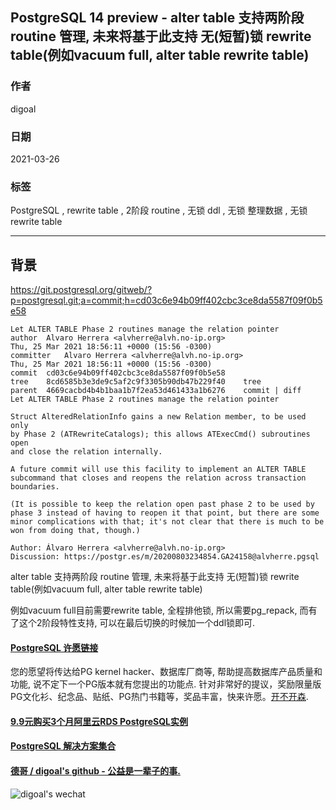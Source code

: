 ## PostgreSQL 14 preview - alter table 支持两阶段 routine 管理, 未来将基于此支持 无(短暂)锁 rewrite table(例如vacuum full, alter table rewrite table)       
        
### 作者        
digoal        
        
### 日期        
2021-03-26         
        
### 标签        
PostgreSQL , rewrite table , 2阶段 routine , 无锁 ddl , 无锁 整理数据 , 无锁 rewrite table      
        
----        
        
## 背景       
https://git.postgresql.org/gitweb/?p=postgresql.git;a=commit;h=cd03c6e94b09ff402cbc3ce8da5587f09f0b5e58       
    
```    
Let ALTER TABLE Phase 2 routines manage the relation pointer    
author	Alvaro Herrera <alvherre@alvh.no-ip.org>	    
Thu, 25 Mar 2021 18:56:11 +0000 (15:56 -0300)    
committer	Alvaro Herrera <alvherre@alvh.no-ip.org>	    
Thu, 25 Mar 2021 18:56:11 +0000 (15:56 -0300)    
commit	cd03c6e94b09ff402cbc3ce8da5587f09f0b5e58    
tree	8cd6585b3e3de9c5af2c9f3305b90db47b229f40	tree    
parent	4669cacbd4b4b1baa1b7f2ea53d461433a1b6276	commit | diff    
Let ALTER TABLE Phase 2 routines manage the relation pointer    
    
Struct AlteredRelationInfo gains a new Relation member, to be used only    
by Phase 2 (ATRewriteCatalogs); this allows ATExecCmd() subroutines open    
and close the relation internally.    
    
A future commit will use this facility to implement an ALTER TABLE    
subcommand that closes and reopens the relation across transaction    
boundaries.    
    
(It is possible to keep the relation open past phase 2 to be used by    
phase 3 instead of having to reopen it that point, but there are some    
minor complications with that; it's not clear that there is much to be    
won from doing that, though.)    
    
Author: Álvaro Herrera <alvherre@alvh.no-ip.org>    
Discussion: https://postgr.es/m/20200803234854.GA24158@alvherre.pgsql    
```    
      
alter table 支持两阶段 routine 管理, 未来将基于此支持 无(短暂)锁 rewrite table(例如vacuum full, alter table rewrite table)     
  
例如vacuum full目前需要rewrite table, 全程排他锁, 所以需要pg_repack, 而有了这个2阶段特性支持, 可以在最后切换的时候加一个ddl锁即可.    
    
  
#### [PostgreSQL 许愿链接](https://github.com/digoal/blog/issues/76 "269ac3d1c492e938c0191101c7238216")
您的愿望将传达给PG kernel hacker、数据库厂商等, 帮助提高数据库产品质量和功能, 说不定下一个PG版本就有您提出的功能点. 针对非常好的提议，奖励限量版PG文化衫、纪念品、贴纸、PG热门书籍等，奖品丰富，快来许愿。[开不开森](https://github.com/digoal/blog/issues/76 "269ac3d1c492e938c0191101c7238216").  
  
  
#### [9.9元购买3个月阿里云RDS PostgreSQL实例](https://www.aliyun.com/database/postgresqlactivity "57258f76c37864c6e6d23383d05714ea")
  
  
#### [PostgreSQL 解决方案集合](https://yq.aliyun.com/topic/118 "40cff096e9ed7122c512b35d8561d9c8")
  
  
#### [德哥 / digoal's github - 公益是一辈子的事.](https://github.com/digoal/blog/blob/master/README.md "22709685feb7cab07d30f30387f0a9ae")
  
  
![digoal's wechat](../pic/digoal_weixin.jpg "f7ad92eeba24523fd47a6e1a0e691b59")
  
